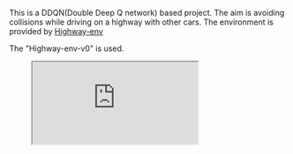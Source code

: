This is a DDQN(Double Deep Q network) based project. The aim is avoiding collisions while driving on a highway with other cars.
The environment is provided by [Highway-env](https://github.com/eleurent/highway-env)

The "Highway-env-v0" is used.
<!-- blank line -->
<figure class="video_container">
    <iframe src="https://www.youtube.com/embed/B5RNnlE-gw4"  allow="fullscreen"> </iframe>
</figure>

<!-- blank line -->